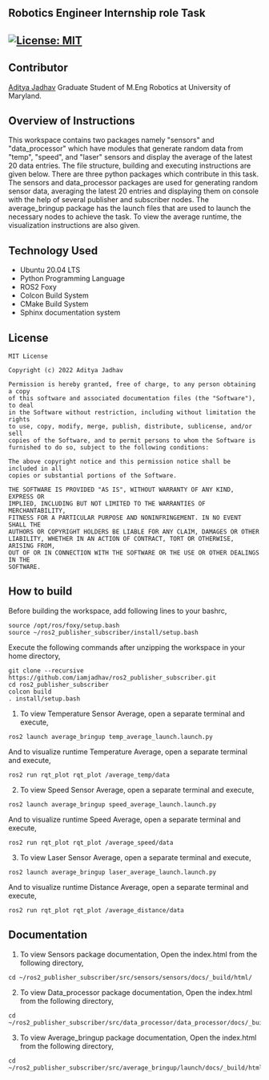 ## Robotics Engineer Internship role Task
[![License: MIT](https://img.shields.io/badge/License-MIT-green.svg)](https://opensource.org/licenses/MIT)
---

## Contributor

[Aditya Jadhav](https://github.com/iamjadhav)
Graduate Student of M.Eng Robotics at University of Maryland.

## Overview of Instructions

This workspace contains two packages namely "sensors" and "data_processor" which have modules that generate random data from "temp", "speed", and "laser" sensors and display the average of the latest 20 
data entries. The file structure, building and executing instructions are given below. There are three python packages which contribute in this task. The sensors and data_processor packages are used for generating random sensor data, averaging the latest 20 entries and displaying them on console with the help of several publisher and subscriber nodes. The average_bringup package has the launch files that 
are used to launch the necessary nodes to achieve the task. To view the average runtime, the visualization instructions are also given.

## Technology Used

* Ubuntu 20.04 LTS
* Python Programming Language
* ROS2 Foxy
* Colcon Build System
* CMake Build System
* Sphinx documentation system


## License 

```
MIT License

Copyright (c) 2022 Aditya Jadhav

Permission is hereby granted, free of charge, to any person obtaining a copy
of this software and associated documentation files (the "Software"), to deal
in the Software without restriction, including without limitation the rights
to use, copy, modify, merge, publish, distribute, sublicense, and/or sell
copies of the Software, and to permit persons to whom the Software is
furnished to do so, subject to the following conditions:

The above copyright notice and this permission notice shall be included in all
copies or substantial portions of the Software.

THE SOFTWARE IS PROVIDED "AS IS", WITHOUT WARRANTY OF ANY KIND, EXPRESS OR
IMPLIED, INCLUDING BUT NOT LIMITED TO THE WARRANTIES OF MERCHANTABILITY,
FITNESS FOR A PARTICULAR PURPOSE AND NONINFRINGEMENT. IN NO EVENT SHALL THE
AUTHORS OR COPYRIGHT HOLDERS BE LIABLE FOR ANY CLAIM, DAMAGES OR OTHER
LIABILITY, WHETHER IN AN ACTION OF CONTRACT, TORT OR OTHERWISE, ARISING FROM,
OUT OF OR IN CONNECTION WITH THE SOFTWARE OR THE USE OR OTHER DEALINGS IN THE 
SOFTWARE.
```


## How to build

Before building the workspace, add following lines to your bashrc,

```
source /opt/ros/foxy/setup.bash
source ~/ros2_publisher_subscriber/install/setup.bash
```

Execute the following commands after unzipping the workspace in your home directory,
```
git clone --recursive https://github.com/iamjadhav/ros2_publisher_subscriber.git
cd ros2_publisher_subscriber
colcon build
. install/setup.bash
```

1) To view Temperature Sensor Average, open a separate terminal and execute,

```
ros2 launch average_bringup temp_average_launch.launch.py 
```

And to visualize runtime Temperature Average, open a separate terminal and execute,

```
ros2 run rqt_plot rqt_plot /average_temp/data
```

2) To view Speed Sensor Average, open a separate terminal and execute,
```
ros2 launch average_bringup speed_average_launch.launch.py 
```

And to visualize runtime Speed Average, open a separate terminal and execute,

```
ros2 run rqt_plot rqt_plot /average_speed/data
```

3) To view Laser Sensor Average, open a separate terminal and execute,
```
ros2 launch average_bringup laser_average_launch.launch.py
```

And to visualize runtime Distance Average, open a separate terminal and execute,

```
ros2 run rqt_plot rqt_plot /average_distance/data
```


## Documentation

1) To view Sensors package documentation, Open the index.html from the following directory,
```
cd ~/ros2_publisher_subscriber/src/sensors/sensors/docs/_build/html/
```

2) To view Data_processor package documentation, Open the index.html from the following directory,
```
cd ~/ros2_publisher_subscriber/src/data_processor/data_processor/docs/_build/html
```

3) To view Average_bringup package documentation, Open the index.html from the following directory,
```
cd ~/ros2_publisher_subscriber/src/average_bringup/launch/docs/_build/html
```


